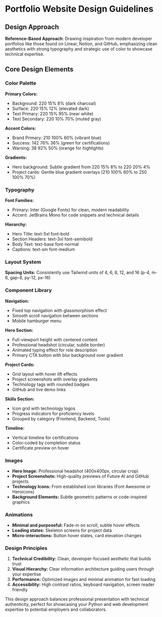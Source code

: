 # Portfolio Website Design Guidelines

## Design Approach
**Reference-Based Approach**: Drawing inspiration from modern developer portfolios like those found on Linear, Notion, and GitHub, emphasizing clean aesthetics with strong typography and strategic use of color to showcase technical expertise.

## Core Design Elements

### Color Palette
**Primary Colors:**
- Background: 220 15% 8% (dark charcoal)
- Surface: 220 15% 12% (elevated dark)
- Text Primary: 220 15% 95% (near white)
- Text Secondary: 220 10% 70% (muted gray)

**Accent Colors:**
- Brand Primary: 210 100% 60% (vibrant blue)
- Success: 142 76% 36% (green for certifications)
- Warning: 38 92% 50% (orange for highlights)

**Gradients:**
- Hero background: Subtle gradient from 220 15% 8% to 220 20% 4%
- Project cards: Gentle blue gradient overlays (210 100% 60% to 250 100% 70%)

### Typography
**Font Families:**
- Primary: Inter (Google Fonts) for clean, modern readability
- Accent: JetBrains Mono for code snippets and technical details

**Hierarchy:**
- Hero Title: text-5xl font-bold
- Section Headers: text-3xl font-semibold
- Body Text: text-base font-normal
- Captions: text-sm font-medium

### Layout System
**Spacing Units:** Consistently use Tailwind units of 4, 6, 8, 12, and 16 (p-4, m-6, gap-8, py-12, px-16)

### Component Library

**Navigation:**
- Fixed top navigation with glassmorphism effect
- Smooth scroll navigation between sections
- Mobile hamburger menu

**Hero Section:**
- Full-viewport height with centered content
- Professional headshot (circular, subtle border)
- Animated typing effect for role description
- Primary CTA button with blur background over gradient

**Project Cards:**
- Grid layout with hover lift effects
- Project screenshots with overlay gradients
- Technology tags with rounded badges
- GitHub and live demo links

**Skills Section:**
- Icon grid with technology logos
- Progress indicators for proficiency levels
- Grouped by category (Frontend, Backend, Tools)

**Timeline:**
- Vertical timeline for certifications
- Color-coded by completion status
- Certificate preview on hover

### Images
- **Hero Image:** Professional headshot (400x400px, circular crop)
- **Project Screenshots:** High-quality previews of Future AI and GitHub projects
- **Technology Icons:** From established icon libraries (Font Awesome or Heroicons)
- **Background Elements:** Subtle geometric patterns or code-inspired graphics

### Animations
- **Minimal and purposeful:** Fade-in on scroll, subtle hover effects
- **Loading states:** Skeleton screens for project data
- **Micro-interactions:** Button hover states, card elevation changes

### Design Principles
1. **Technical Credibility:** Clean, developer-focused aesthetic that builds trust
2. **Visual Hierarchy:** Clear information architecture guiding users through your expertise
3. **Performance:** Optimized images and minimal animation for fast loading
4. **Accessibility:** High contrast ratios, keyboard navigation, screen reader friendly

This design approach balances professional presentation with technical authenticity, perfect for showcasing your Python and web development expertise to potential employers and collaborators.